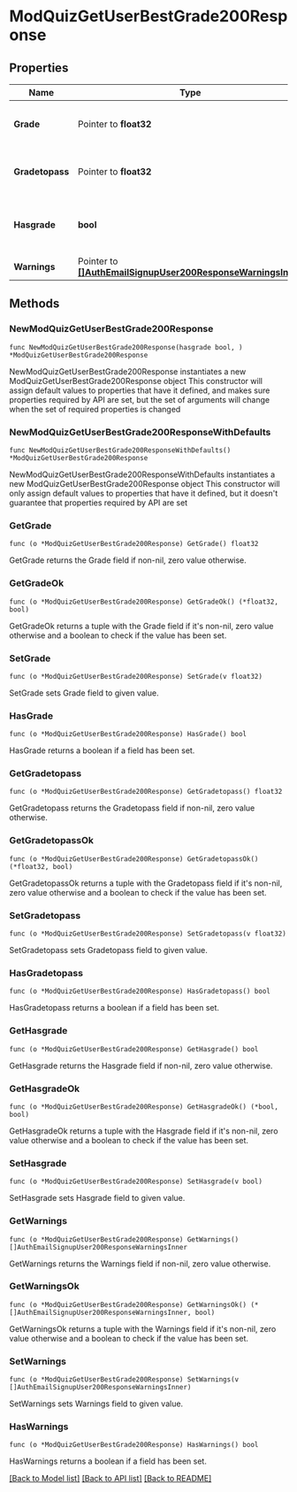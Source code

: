 # ModQuizGetUserBestGrade200Response

## Properties

Name | Type | Description | Notes
------------ | ------------- | ------------- | -------------
**Grade** | Pointer to **float32** | The grade (only if the user has a grade). | [optional] [default to null]
**Gradetopass** | Pointer to **float32** | The grade to pass the quiz (only if set). | [optional] [default to null]
**Hasgrade** | **bool** | Whether the user has a grade on the given quiz. | [default to null]
**Warnings** | Pointer to [**[]AuthEmailSignupUser200ResponseWarningsInner**](AuthEmailSignupUser200ResponseWarningsInner.md) |  | [optional] 

## Methods

### NewModQuizGetUserBestGrade200Response

`func NewModQuizGetUserBestGrade200Response(hasgrade bool, ) *ModQuizGetUserBestGrade200Response`

NewModQuizGetUserBestGrade200Response instantiates a new ModQuizGetUserBestGrade200Response object
This constructor will assign default values to properties that have it defined,
and makes sure properties required by API are set, but the set of arguments
will change when the set of required properties is changed

### NewModQuizGetUserBestGrade200ResponseWithDefaults

`func NewModQuizGetUserBestGrade200ResponseWithDefaults() *ModQuizGetUserBestGrade200Response`

NewModQuizGetUserBestGrade200ResponseWithDefaults instantiates a new ModQuizGetUserBestGrade200Response object
This constructor will only assign default values to properties that have it defined,
but it doesn't guarantee that properties required by API are set

### GetGrade

`func (o *ModQuizGetUserBestGrade200Response) GetGrade() float32`

GetGrade returns the Grade field if non-nil, zero value otherwise.

### GetGradeOk

`func (o *ModQuizGetUserBestGrade200Response) GetGradeOk() (*float32, bool)`

GetGradeOk returns a tuple with the Grade field if it's non-nil, zero value otherwise
and a boolean to check if the value has been set.

### SetGrade

`func (o *ModQuizGetUserBestGrade200Response) SetGrade(v float32)`

SetGrade sets Grade field to given value.

### HasGrade

`func (o *ModQuizGetUserBestGrade200Response) HasGrade() bool`

HasGrade returns a boolean if a field has been set.

### GetGradetopass

`func (o *ModQuizGetUserBestGrade200Response) GetGradetopass() float32`

GetGradetopass returns the Gradetopass field if non-nil, zero value otherwise.

### GetGradetopassOk

`func (o *ModQuizGetUserBestGrade200Response) GetGradetopassOk() (*float32, bool)`

GetGradetopassOk returns a tuple with the Gradetopass field if it's non-nil, zero value otherwise
and a boolean to check if the value has been set.

### SetGradetopass

`func (o *ModQuizGetUserBestGrade200Response) SetGradetopass(v float32)`

SetGradetopass sets Gradetopass field to given value.

### HasGradetopass

`func (o *ModQuizGetUserBestGrade200Response) HasGradetopass() bool`

HasGradetopass returns a boolean if a field has been set.

### GetHasgrade

`func (o *ModQuizGetUserBestGrade200Response) GetHasgrade() bool`

GetHasgrade returns the Hasgrade field if non-nil, zero value otherwise.

### GetHasgradeOk

`func (o *ModQuizGetUserBestGrade200Response) GetHasgradeOk() (*bool, bool)`

GetHasgradeOk returns a tuple with the Hasgrade field if it's non-nil, zero value otherwise
and a boolean to check if the value has been set.

### SetHasgrade

`func (o *ModQuizGetUserBestGrade200Response) SetHasgrade(v bool)`

SetHasgrade sets Hasgrade field to given value.


### GetWarnings

`func (o *ModQuizGetUserBestGrade200Response) GetWarnings() []AuthEmailSignupUser200ResponseWarningsInner`

GetWarnings returns the Warnings field if non-nil, zero value otherwise.

### GetWarningsOk

`func (o *ModQuizGetUserBestGrade200Response) GetWarningsOk() (*[]AuthEmailSignupUser200ResponseWarningsInner, bool)`

GetWarningsOk returns a tuple with the Warnings field if it's non-nil, zero value otherwise
and a boolean to check if the value has been set.

### SetWarnings

`func (o *ModQuizGetUserBestGrade200Response) SetWarnings(v []AuthEmailSignupUser200ResponseWarningsInner)`

SetWarnings sets Warnings field to given value.

### HasWarnings

`func (o *ModQuizGetUserBestGrade200Response) HasWarnings() bool`

HasWarnings returns a boolean if a field has been set.


[[Back to Model list]](../README.md#documentation-for-models) [[Back to API list]](../README.md#documentation-for-api-endpoints) [[Back to README]](../README.md)


